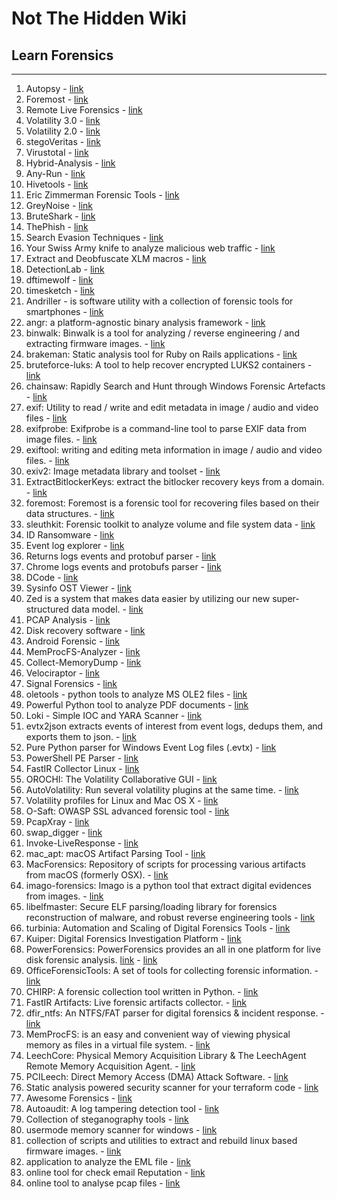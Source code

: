 # Not The Hidden Wiki

## Learn Forensics
-----

1. Autopsy - [link](https://www.autopsy.com/)
2. Foremost - [link](https://www.kali.org/tools/foremost/)
3. Remote Live Forensics - [link](https://github.com/google/grr)
4. Volatility 3.0 - [link](https://github.com/volatilityfoundation/volatility3)
5. Volatility 2.0 - [link](https://github.com/volatilityfoundation/volatility)
6. stegoVeritas - [link](https://github.com/bannsec/stegoVeritas)
7. Virustotal - [link](https://www.virustotal.com/gui/home)
8. Hybrid-Analysis - [link](https://www.hybrid-analysis.com/)
9. Any-Run - [link](https://app.any.run/)
10. Hivetools - [link](https://github.com/p0dalirius/hivetools)
11. Eric Zimmerman Forensic Tools - [link](https://ericzimmerman.github.io/#!index.md)
12. GreyNoise - [link](https://viz.greynoise.io/)
13. BruteShark - [link](https://github.com/odedshimon/BruteShark)
14. ThePhish - [link](https://github.com/emalderson/ThePhish)
15. Search Evasion Techniques - [link](https://unprotect.it/)
16. Your Swiss Army knife to analyze malicious web traffic - [link](https://github.com/malwareinfosec/EKFiddle)
17. Extract and Deobfuscate XLM macros - [link](https://github.com/DissectMalware/XLMMacroDeobfuscator)
18. DetectionLab - [link](https://github.com/clong/DetectionLab)
19. dftimewolf - [link](https://github.com/log2timeline/dftimewolf)
20. timesketch - [link](https://github.com/google/timesketch)
21. Andriller - is software utility with a collection of forensic tools for smartphones - [link](https://github.com/den4uk/andriller)
22. angr: a platform-agnostic binary analysis framework - [link](https://github.com/angr/angr)
23. binwalk: Binwalk is a tool for analyzing / reverse engineering / and extracting firmware images. - [link](https://github.com/ReFirmLabs/binwalk)
24. brakeman: Static analysis tool for Ruby on Rails applications - [link](https://github.com/presidentbeef/brakeman)
25. bruteforce-luks: A tool to help recover encrypted LUKS2 containers - [link](https://github.com/glv2/bruteforce-luks)
26. chainsaw: Rapidly Search and Hunt through Windows Forensic Artefacts - [link](https://github.com/WithSecureLabs/chainsaw)
27. exif: Utility to read / write and edit metadata in image / audio and video files - [link](https://exiftool.org/)
28. exifprobe: Exifprobe is a command-line tool to parse EXIF data from image files. - [link](https://github.com/hfiguiere/exifprobe)
29. exiftool: writing and editing meta information in image / audio and video files. - [link](https://github.com/exiftool/exiftool)
30. exiv2: Image metadata library and toolset - [link](https://github.com/Exiv2/exiv2)
31. ExtractBitlockerKeys: extract the bitlocker recovery keys from a domain. - [link](https://github.com/p0dalirius/ExtractBitlockerKeys)
32. foremost: Foremost is a forensic tool for recovering files based on their data structures. - [link](https://doc.ubuntu-fr.org/foremost)
33. sleuthkit: Forensic toolkit to analyze volume and file system data - [link](https://github.com/sleuthkit/sleuthkit)
34. ID Ransomware - [link](https://id-ransomware.malwarehunterteam.com/index.php)
35. Event log explorer - [link](https://eventlogxp.com/)
36. Returns logs events and protobuf parser - [link](https://github.com/abrignoni/RLEAPP)
37. Chrome logs events and protobufs parser - [link](https://github.com/markmckinnon/cLeapp)
38. DCode - [link](https://www.digital-detective.net/dcode/)
39. Sysinfo OST Viewer - [link](https://www.sysinfotools.com/recovery/ost-file-viewer.php)
40. Zed is a system that makes data easier by utilizing our new super-structured data model. - [link](https://www.brimdata.io/)
41. PCAP Analysis - [link](https://apackets.com/)
42. Disk recovery software - [link](https://www.r-studio.com/)
43. Android Forensic - [link](https://github.com/RealityNet/Android-Forensics-References)
44. MemProcFS-Analyzer - [link](https://github.com/evild3ad/MemProcFS-Analyzer)
45. Collect-MemoryDump - [link](https://github.com/evild3ad/Collect-MemoryDump)
46. Velociraptor - [link](https://github.com/Velocidex/velociraptor)
47. Signal Forensics - [link](https://github.com/AvillaDaniel/Signal-Forensics)
48. oletools - python tools to analyze MS OLE2 files - [link](https://github.com/decalage2/oletools)
49. Powerful Python tool to analyze PDF documents - [link](https://github.com/jesparza/peepdf)
50. Loki - Simple IOC and YARA Scanner - [link](https://github.com/Neo23x0/Loki)
51. evtx2json extracts events of interest from event logs, dedups them, and exports them to json. - [link](https://github.com/Silv3rHorn/evtx2json)
52. Pure Python parser for Windows Event Log files (.evtx) - [link](https://github.com/williballenthin/python-evtx)
53. PowerShell PE Parser - [link](https://github.com/jsecurity101/PowerParse)
54. FastIR Collector Linux - [link](https://github.com/SekoiaLab/Fastir_Collector_Linux)
55. OROCHI: The Volatility Collaborative GUI - [link](https://github.com/LDO-CERT/orochi)
56. AutoVolatility: Run several volatility plugins at the same time. - [link](https://github.com/carlospolop/autoVolatility)
57. Volatility profiles for Linux and Mac OS X - [link](https://github.com/volatilityfoundation/profiles)
58. O-Saft: OWASP SSL advanced forensic tool - [link](https://github.com/OWASP/O-Saft)
59. PcapXray - [link](https://github.com/Srinivas11789/PcapXray)
60. swap_digger - [link](https://github.com/sevagas/swap_digger)
61. Invoke-LiveResponse - [link](https://github.com/mgreen27/Powershell-IR)
62. mac_apt: macOS Artifact Parsing Tool - [link](https://github.com/ydkhatri/mac_apt/)
63. MacForensics: Repository of scripts for processing various artifacts from macOS (formerly OSX). - [link](https://github.com/ydkhatri/MacForensics)
64. imago-forensics: Imago is a python tool that extract digital evidences from images. - [link](https://github.com/redaelli/imago-forensics)
65. libelfmaster: Secure ELF parsing/loading library for forensics reconstruction of malware, and robust reverse engineering tools - [link](https://github.com/elfmaster/libelfmaster)
66. turbinia: Automation and Scaling of Digital Forensics Tools - [link](https://github.com/google/turbinia)
67. Kuiper: Digital Forensics Investigation Platform - [link](https://github.com/DFIRKuiper/Kuiper)
68. PowerForensics: PowerForensics provides an all in one platform for live disk forensic analysis. [link](https://www.powershellgallery.com/packages/PowerForensics/1.1.1) - [link](https://github.com/Invoke-IR/PowerForensics)
69. OfficeForensicTools: A set of tools for collecting forensic information. - [link](https://github.com/DissectMalware/OfficeForensicTools)
70. CHIRP: A forensic collection tool written in Python. - [link](https://github.com/cisagov/CHIRP)
71. FastIR Artifacts: Live forensic artifacts collector. - [link](https://github.com/SekoiaLab/fastir_artifacts)
72. dfir_ntfs: An NTFS/FAT parser for digital forensics & incident response. - [link](https://github.com/msuhanov/dfir_ntfs)
73. MemProcFS: is an easy and convenient way of viewing physical memory as files in a virtual file system. - [link](https://github.com/ufrisk/MemProcFS)
74. LeechCore: Physical Memory Acquisition Library & The LeechAgent Remote Memory Acquisition Agent. - [link](https://github.com/ufrisk/LeechCore)
75. PCILeech: Direct Memory Access (DMA) Attack Software. - [link](https://github.com/ufrisk/pcileech)
76. Static analysis powered security scanner for your terraform code - [link](https://github.com/liamg/tfsec)
77. Awesome Forensics - [link](https://github.com/cugu/awesome-forensics)
78. Autoaudit: A log tampering detection tool - [link](https://github.com/a-mess-tech/autoaudit)
79. Collection of steganography tools - [link](https://github.com/DominicBreuker/stego-toolkit)
80. usermode memory scanner for windows - [link](https://github.com/forrest-orr/moneta)
81. collection of scripts and utilities to extract and rebuild linux based firmware images. - [link](https://github.com/rampageX/firmware-mod-kit)
82. application to analyze the EML file - [link](https://github.com/ninoseki/eml_analyzer)
83. online tool for check email Reputation - [link](https://emailrep.io/)
84. online tool to analyse pcap files - [link](https://lab.dynamite.ai/)